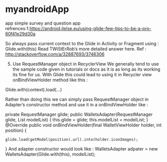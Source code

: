 # myandroidApp
app simple survey and question app
refrences:1.https://android.jlelse.eu/using-glide-few-tips-to-be-a-pro-60f41e29d30a

So always pass current context to the Glide in Activity or Fragment using :
Glide.with(this)
Read TWiStErRob’s more detailed answer here.
Ref : http://stackoverflow.com/a/32887693/3746306

5. Use RequestManager object in RecyclerView
We generally tend to use the sample code given in tutorials or docs as it is as long as its working its fine for us. With Glide this could lead to using 
it in Recycler view onBindViewHolder method like this :

Glide.with(context).load(...) 

Rather than doing this we can simply pass RequestManager object in Adapter’s constructor method and use it in a onBindViewHolder like :


private RequestManager glide;
public WalletsAdapter(RequestManager glide, List<MediaModel> modelList) {
    this.glide = glide;
    this.modelList = modelList;
}
@Override
public void onBindViewHolder(final WalletViewHolder holder, int position) {

    glide.load(getModel(position).url).into(holder.iconImages);
  
}
And adapter constructor would look like :
WalletsAdapter adpater = new WalletsAdapter(Glide.with(this), modelList);

